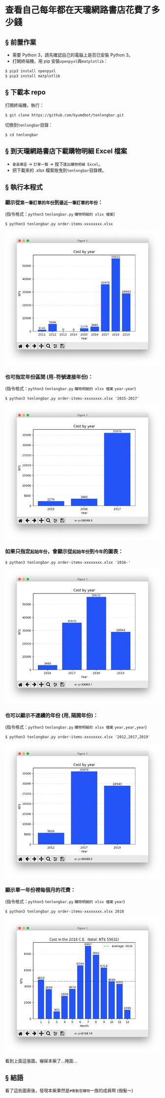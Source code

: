 # 查看自己每年都在天瓏網路書店花費了多少錢

## § 前置作業

- 需要 Python 3，請先確認自己的電腦上是否已安裝 Python 3。
- 打開終端機，用 pip 安裝`openpyxl`與`matplotlib`：

```
$ pip3 install openpyxl
$ pip3 install matplotlib
```

## § 下載本 repo

打開終端機，執行：

```
$ git clone https://github.com/kyumdbot/tenlongbar.git
```

切換到`tenlongbar`目錄：

```
$ cd tenlongbar
```

## § 到天瓏網路書店下載購物明細 Excel 檔案

- `會員專區` -> `訂單一覽` -> 按下`匯出購物明細 Excel`。
- 把下載來的 .xlsx 檔案拖曳到`tenlongbar`目錄裡。


## § 執行本程式

### 顯示從`第一筆訂單的年份`到`最近一筆訂單的年份`：

(指令格式：`python3` `tenlongbar.py` `購物明細的 xlsx 檔案`)

```
$ python3 tenlongbar.py order-items-xxxxxxxx.xlsx
```

![01](imgs/01.png)


### 也可指定年份區間 (用`-`符號連接年份)：

(指令格式：`python3` `tenlongbar.py` `購物明細的 xlsx 檔案` `year-year`)

```
$ python3 tenlongbar.py order-items-xxxxxxxx.xlsx '2015-2017'
```

![02](imgs/02.png)


### 如果只指定`起始年份`，會顯示從`起始年份`到`今年`的圖表：

```
$ python3 tenlongbar.py order-items-xxxxxxxx.xlsx '2016-'
```

![03](imgs/03.png)


### 也可以顯示不連續的年份 (用`,`隔開年份)：

(指令格式：`python3` `tenlongbar.py` `購物明細的 xlsx 檔案` `year,year,year`)

```
$ python3 tenlongbar.py order-items-xxxxxxxx.xlsx '2012,2017,2019'
```

![04](imgs/04.png)


### 顯示單一年份裡每個月的花費：

(指令格式：`python3` `tenlongbar.py` `購物明細的 xlsx 檔案` `year`)

```
$ python3 tenlongbar.py order-items-xxxxxxxx.xlsx 2018
```

![05](imgs/05.png)


看到上面這張圖，嚇屎本柴了...掩面...


## § 結語

看了這些圖表後，發現本柴果然是`#衝動型購物`一族的成員啊 (撥髮～)

